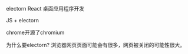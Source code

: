 electorn
React 桌面应用程序开发

JS + electorn 

chrome开源了chromium

为什么要electorn?
浏览器网页页面可能会有很多，网页被关闭的可能性很大。
